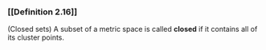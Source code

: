 ### [[Definition 2.16]]

(Closed sets) A subset of a metric space is called **closed** if it contains all of its cluster points.